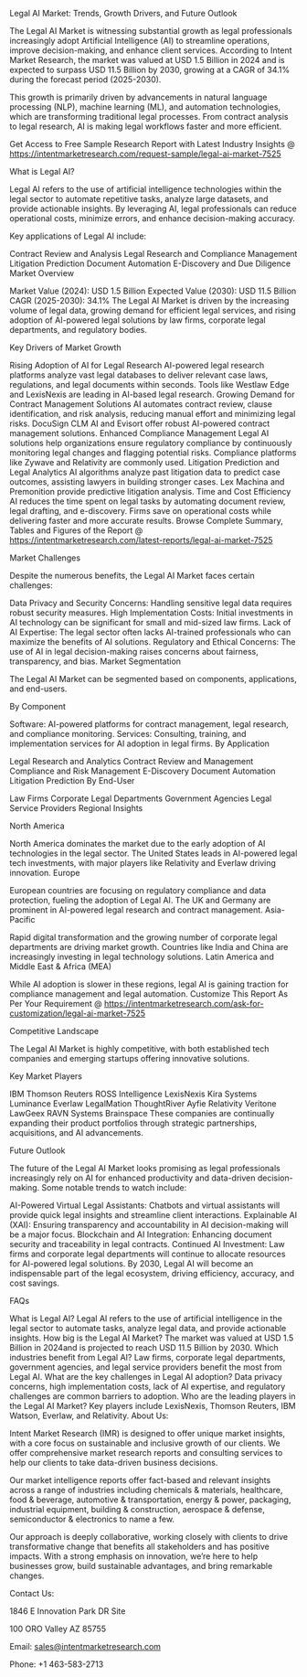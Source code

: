 Legal AI Market: Trends, Growth Drivers, and Future Outlook

The Legal AI Market is witnessing substantial growth as legal professionals increasingly adopt Artificial Intelligence (AI) to streamline operations, improve decision-making, and enhance client services. According to Intent Market Research, the market was valued at USD 1.5 Billion in 2024 and is expected to surpass USD 11.5 Billion by 2030, growing at a CAGR of 34.1% during the forecast period (2025-2030).

This growth is primarily driven by advancements in natural language processing (NLP), machine learning (ML), and automation technologies, which are transforming traditional legal processes. From contract analysis to legal research, AI is making legal workflows faster and more efficient.

Get Access to Free Sample Research Report with Latest Industry Insights @  https://intentmarketresearch.com/request-sample/legal-ai-market-7525 

What is Legal AI?

Legal AI refers to the use of artificial intelligence technologies within the legal sector to automate repetitive tasks, analyze large datasets, and provide actionable insights. By leveraging AI, legal professionals can reduce operational costs, minimize errors, and enhance decision-making accuracy.

Key applications of Legal AI include:

Contract Review and Analysis
Legal Research and Compliance Management
Litigation Prediction
Document Automation
E-Discovery and Due Diligence
Market Overview

Market Value (2024): USD 1.5 Billion
Expected Value (2030): USD 11.5 Billion
CAGR (2025-2030): 34.1%
The Legal AI Market is driven by the increasing volume of legal data, growing demand for efficient legal services, and rising adoption of AI-powered legal solutions by law firms, corporate legal departments, and regulatory bodies.

Key Drivers of Market Growth

Rising Adoption of AI for Legal Research
AI-powered legal research platforms analyze vast legal databases to deliver relevant case laws, regulations, and legal documents within seconds.
Tools like Westlaw Edge and LexisNexis are leading in AI-based legal research.
Growing Demand for Contract Management Solutions
AI automates contract review, clause identification, and risk analysis, reducing manual effort and minimizing legal risks.
DocuSign CLM AI and Evisort offer robust AI-powered contract management solutions.
Enhanced Compliance Management
Legal AI solutions help organizations ensure regulatory compliance by continuously monitoring legal changes and flagging potential risks.
Compliance platforms like Zywave and Relativity are commonly used.
Litigation Prediction and Legal Analytics
AI algorithms analyze past litigation data to predict case outcomes, assisting lawyers in building stronger cases.
Lex Machina and Premonition provide predictive litigation analysis.
Time and Cost Efficiency
AI reduces the time spent on legal tasks by automating document review, legal drafting, and e-discovery.
Firms save on operational costs while delivering faster and more accurate results.
Browse Complete Summary, Tables and Figures of the Report @ https://intentmarketresearch.com/latest-reports/legal-ai-market-7525

Market Challenges

Despite the numerous benefits, the Legal AI Market faces certain challenges:

Data Privacy and Security Concerns: Handling sensitive legal data requires robust security measures.
High Implementation Costs: Initial investments in AI technology can be significant for small and mid-sized law firms.
Lack of AI Expertise: The legal sector often lacks AI-trained professionals who can maximize the benefits of AI solutions.
Regulatory and Ethical Concerns: The use of AI in legal decision-making raises concerns about fairness, transparency, and bias.
Market Segmentation

The Legal AI Market can be segmented based on components, applications, and end-users.

By Component

Software: AI-powered platforms for contract management, legal research, and compliance monitoring.
Services: Consulting, training, and implementation services for AI adoption in legal firms.
By Application

Legal Research and Analytics
Contract Review and Management
Compliance and Risk Management
E-Discovery
Document Automation
Litigation Prediction
By End-User

Law Firms
Corporate Legal Departments
Government Agencies
Legal Service Providers
Regional Insights

North America

North America dominates the market due to the early adoption of AI technologies in the legal sector.
The United States leads in AI-powered legal tech investments, with major players like Relativity and Everlaw driving innovation.
Europe

European countries are focusing on regulatory compliance and data protection, fueling the adoption of Legal AI.
The UK and Germany are prominent in AI-powered legal research and contract management.
Asia-Pacific

Rapid digital transformation and the growing number of corporate legal departments are driving market growth.
Countries like India and China are increasingly investing in legal technology solutions.
Latin America and Middle East & Africa (MEA)

While AI adoption is slower in these regions, legal AI is gaining traction for compliance management and legal automation.
Customize This Report As Per Your Requirement @  https://intentmarketresearch.com/ask-for-customization/legal-ai-market-7525

Competitive Landscape

The Legal AI Market is highly competitive, with both established tech companies and emerging startups offering innovative solutions.

Key Market Players

IBM
Thomson Reuters
ROSS Intelligence
LexisNexis
Kira Systems
Luminance
Everlaw
LegalMation
ThoughtRiver
Ayfie
Relativity
Veritone
LawGeex
RAVN Systems
Brainspace
These companies are continually expanding their product portfolios through strategic partnerships, acquisitions, and AI advancements.

Future Outlook

The future of the Legal AI Market looks promising as legal professionals increasingly rely on AI for enhanced productivity and data-driven decision-making. Some notable trends to watch include:

AI-Powered Virtual Legal Assistants: Chatbots and virtual assistants will provide quick legal insights and streamline client interactions.
Explainable AI (XAI): Ensuring transparency and accountability in AI decision-making will be a major focus.
Blockchain and AI Integration: Enhancing document security and traceability in legal contracts.
Continued AI Investment: Law firms and corporate legal departments will continue to allocate resources for AI-powered legal solutions.
By 2030, Legal AI will become an indispensable part of the legal ecosystem, driving efficiency, accuracy, and cost savings.

FAQs

What is Legal AI?
Legal AI refers to the use of artificial intelligence in the legal sector to automate tasks, analyze legal data, and provide actionable insights.
How big is the Legal AI Market?
The market was valued at USD 1.5 Billion in 2024and is projected to reach USD 11.5 Billion by 2030.
Which industries benefit from Legal AI?
Law firms, corporate legal departments, government agencies, and legal service providers benefit the most from Legal AI.
What are the key challenges in Legal AI adoption?
Data privacy concerns, high implementation costs, lack of AI expertise, and regulatory challenges are common barriers to adoption.
Who are the leading players in the Legal AI Market?
Key players include LexisNexis, Thomson Reuters, IBM Watson, Everlaw, and Relativity. 
About Us:

Intent Market Research (IMR) is designed to offer unique market insights, with a core focus on sustainable and inclusive growth of our clients. We offer comprehensive market research reports and consulting services to help our clients to take data-driven business decisions.

Our market intelligence reports offer fact-based and relevant insights across a range of industries including chemicals & materials, healthcare, food & beverage, automotive & transportation, energy & power, packaging, industrial equipment, building & construction, aerospace & defense, semiconductor & electronics to name a few.

Our approach is deeply collaborative, working closely with clients to drive transformative change that benefits all stakeholders and has positive impacts. With a strong emphasis on innovation, we’re here to help businesses grow, build sustainable advantages, and bring remarkable changes.

Contact Us:

1846 E Innovation Park DR Site

100 ORO Valley AZ 85755

Email: sales@intentmarketresearch.com

Phone: +1 463-583-2713

 
